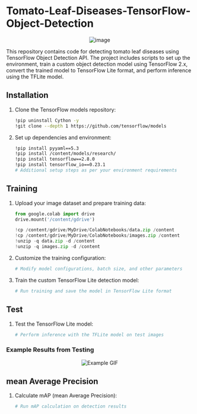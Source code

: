 # Tomato-Leaf-Diseases-TensorFlow-Object-Detection

<div align="center">
    <img src="https://github.com/athanasiagrigoridou/Tomato-Leaf-Diseases-TensorFlow-Object-Detection/assets/167294620/90b82183-2f6c-40c4-88bb-85281501124e" alt="image">
</div>


This repository contains code for detecting tomato leaf diseases using TensorFlow Object Detection API. The project includes scripts to set up the environment, train a custom object detection model using TensorFlow 2.x, convert the trained model to TensorFlow Lite format, and perform inference using the TFLite model.

## Installation

1. Clone the TensorFlow models repository:

    ```bash
    !pip uninstall Cython -y 
    !git clone --depth 1 https://github.com/tensorflow/models
    ```

2. Set up dependencies and environment:

    ```bash
    !pip install pyyaml==5.3
    !pip install /content/models/research/
    !pip install tensorflow==2.8.0
    !pip install tensorflow_io==0.23.1
    # Additional setup steps as per your environment requirements
    ```

## Training 

1. Upload your image dataset and prepare training data:

    ```python
    from google.colab import drive
    drive.mount('/content/gdrive')

    !cp /content/gdrive/MyDrive/ColabNotebooks/data.zip /content
    !cp /content/gdrive/MyDrive/ColabNotebooks/images.zip /content
    !unzip -q data.zip -d /content
    !unzip -q images.zip -d /content
    ```

2. Customize the training configuration:

    ```python
    # Modify model configurations, batch size, and other parameters
    ```

3. Train the custom TensorFlow Lite detection model:

    ```python
    # Run training and save the model in TensorFlow Lite format
    ```

## Test

1. Test the TensorFlow Lite model:

    ```python
    # Perform inference with the TFLite model on test images
    ```
    
### Example Results from Testing

<div align="center">
    <img src="https://github.com/athanasiagrigoridou/Tomato-Leaf-Diseases-TensorFlow-Object-Detection/assets/167294620/38607735-eea9-42a5-912c-4717f9d66c2f" alt="Example GIF" >
</div>

## mean Average Precision

1. Calculate mAP (mean Average Precision):

    ```bash
    # Run mAP calculation on detection results
    ```
